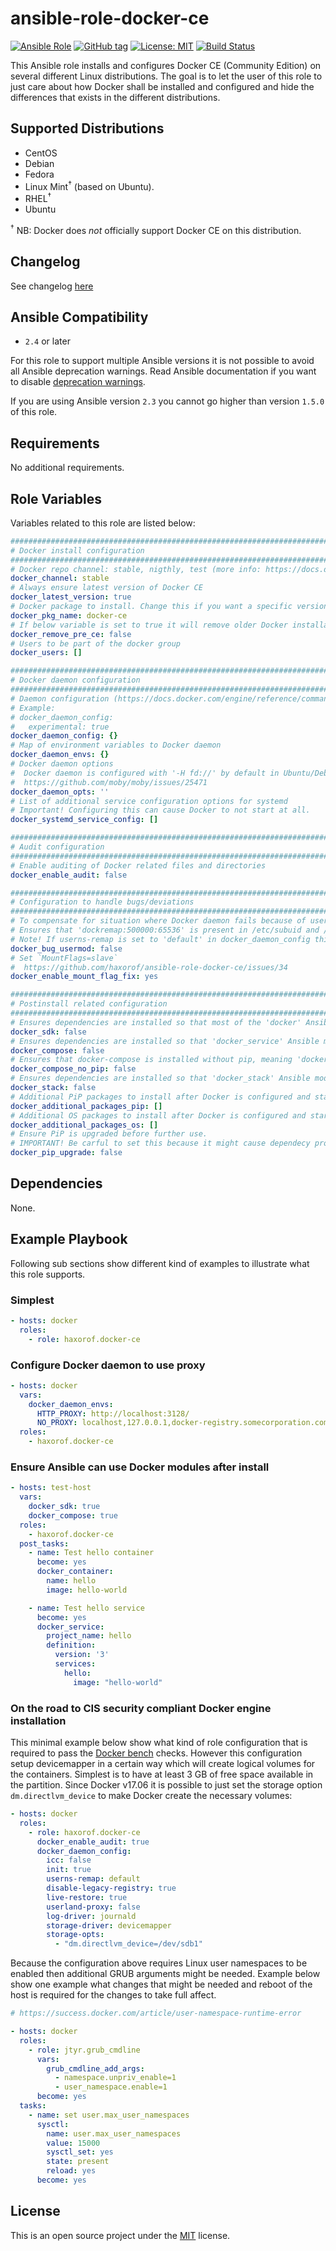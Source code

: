 # ansible-role-docker-ce

[![Ansible Role](https://img.shields.io/ansible/role/17533.svg)](https://galaxy.ansible.com/haxorof/docker-ce/)
[![GitHub tag](https://img.shields.io/github/tag/haxorof/ansible-role-docker-ce.svg)](https://github.com/haxorof/ansible-role-docker-ce)
[![License: MIT](https://img.shields.io/badge/License-MIT-yellow.svg)](https://github.com/haxorof/ansible-role-docker-ce/blob/master/LICENSE)
[![Build Status](https://travis-ci.com/haxorof/ansible-role-docker-ce.svg?branch=master)](https://travis-ci.com/haxorof/ansible-role-docker-ce)

This Ansible role installs and configures Docker CE (Community Edition) on several different Linux distributions. The goal is to let the
user of this role to just care about how Docker shall be installed and configured and hide the differences that exists in the
different distributions.

## Supported Distributions

- CentOS
- Debian
- Fedora
- Linux Mint<sup>†</sup> (based on Ubuntu).
- RHEL<sup>†</sup>
- Ubuntu

<sup>†</sup> NB: Docker does _not_ officially support Docker CE on this distribution.

## Changelog

See changelog [here](https://github.com/haxorof/ansible-role-docker-ce/blob/master/CHANGELOG.md)

## Ansible Compatibility

- `2.4` or later

For this role to support multiple Ansible versions it is not possible to avoid all Ansible deprecation warnings. Read Ansible documentation if you want to disable [deprecation warnings](http://docs.ansible.com/ansible/latest/reference_appendices/config.html#deprecation-warnings).

If you are using Ansible version `2.3` you cannot go higher than version `1.5.0` of this role.

## Requirements

No additional requirements.

## Role Variables

Variables related to this role are listed below:

```yaml
################################################################################
# Docker install configuration
################################################################################
# Docker repo channel: stable, nigthly, test (more info: https://docs.docker.com/install/)
docker_channel: stable
# Always ensure latest version of Docker CE
docker_latest_version: true
# Docker package to install. Change this if you want a specific version of Docker
docker_pkg_name: docker-ce
# If below variable is set to true it will remove older Docker installation before Docker CE.
docker_remove_pre_ce: false
# Users to be part of the docker group
docker_users: []

################################################################################
# Docker daemon configuration
################################################################################
# Daemon configuration (https://docs.docker.com/engine/reference/commandline/dockerd/)
# Example:
# docker_daemon_config:
#   experimental: true
docker_daemon_config: {}
# Map of environment variables to Docker daemon
docker_daemon_envs: {}
# Docker daemon options
#  Docker daemon is configured with '-H fd://' by default in Ubuntu/Debian which cause problems.
#  https://github.com/moby/moby/issues/25471
docker_daemon_opts: ''
# List of additional service configuration options for systemd
# Important! Configuring this can cause Docker to not start at all.
docker_systemd_service_config: []

################################################################################
# Audit configuration
################################################################################
# Enable auditing of Docker related files and directories
docker_enable_audit: false

################################################################################
# Configuration to handle bugs/deviations
################################################################################
# To compensate for situation where Docker daemon fails because of usermod incompatibility.
# Ensures that 'dockremap:500000:65536' is present in /etc/subuid and /etc/subgid.
# Note! If userns-remap is set to 'default' in docker_daemon_config this config will be unnecessary.
docker_bug_usermod: false
# Set `MountFlags=slave`
#  https://github.com/haxorof/ansible-role-docker-ce/issues/34
docker_enable_mount_flag_fix: yes

################################################################################
# Postinstall related configuration
################################################################################
# Ensures dependencies are installed so that most of the 'docker' Ansible modules will work.
docker_sdk: false
# Ensures dependencies are installed so that 'docker_service' Ansible module will work.
docker_compose: false
# Ensures that docker-compose is installed without pip, meaning 'docker_service' will NOT work.
docker_compose_no_pip: false
# Ensures dependencies are installed so that 'docker_stack' Ansible module will work.
docker_stack: false
# Additional PiP packages to install after Docker is configured and started.
docker_additional_packages_pip: []
# Additional OS packages to install after Docker is configured and started.
docker_additional_packages_os: []
# Ensure PiP is upgraded before further use.
# IMPORTANT! Be carful to set this because it might cause dependecy problems.
docker_pip_upgrade: false
```

## Dependencies

None.

## Example Playbook

Following sub sections show different kind of examples to illustrate what this role supports.

### Simplest

```yaml
- hosts: docker
  roles:
    - role: haxorof.docker-ce
```

### Configure Docker daemon to use proxy

```yaml
- hosts: docker
  vars:
    docker_daemon_envs:
      HTTP_PROXY: http://localhost:3128/
      NO_PROXY: localhost,127.0.0.1,docker-registry.somecorporation.com
  roles:
    - haxorof.docker-ce
```

### Ensure Ansible can use Docker modules after install

```yaml
- hosts: test-host
  vars:
    docker_sdk: true
    docker_compose: true
  roles:
    - haxorof.docker-ce
  post_tasks:
    - name: Test hello container
      become: yes
      docker_container:
        name: hello
        image: hello-world

    - name: Test hello service
      become: yes
      docker_service:
        project_name: hello
        definition:
          version: '3'
          services:
            hello:
              image: "hello-world"
```

### On the road to CIS security compliant Docker engine installation

This minimal example below show what kind of role configuration that is required to pass the [Docker bench](https://github.com/docker/docker-bench-security) checks.
However this configuration setup devicemapper in a certain way which will create logical volumes for the containers. Simplest is to have at least 3 GB of free space available in the partition. Since Docker v17.06 it is possible to just set the storage option `dm.directlvm_device` to make Docker create the necessary volumes:

```yaml
- hosts: docker
  roles:
    - role: haxorof.docker-ce
      docker_enable_audit: true
      docker_daemon_config:
        icc: false
        init: true
        userns-remap: default
        disable-legacy-registry: true
        live-restore: true
        userland-proxy: false
        log-driver: journald
        storage-driver: devicemapper
        storage-opts:
          - "dm.directlvm_device=/dev/sdb1"
```

Because the configuration above requires Linux user namespaces to be enabled then additional GRUB arguments might be needed. Example below show one example what changes that might be needed and reboot of the host is required for the changes to take full affect.

```yaml
# https://success.docker.com/article/user-namespace-runtime-error

- hosts: docker
  roles:
    - role: jtyr.grub_cmdline
      vars:
        grub_cmdline_add_args:
          - namespace.unpriv_enable=1
          - user_namespace.enable=1
      become: yes
  tasks:
    - name: set user.max_user_namespaces
      sysctl:
        name: user.max_user_namespaces
        value: 15000
        sysctl_set: yes
        state: present
        reload: yes
      become: yes
```

## License

This is an open source project under the [MIT](https://github.com/haxorof/ansible-role-docker-ce/blob/master/LICENSE) license.
